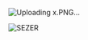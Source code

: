 
![Uploading x.PNG…]()


![SEZER](https://github.com/Emreodesia/My-Web-Design-projects-WP/assets/115417234/087808a0-52a0-4dfa-b4c7-7fdc65d98849)
